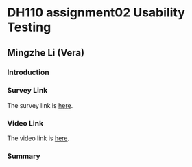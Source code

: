 # DH110 assignment02 Usability Testing

## Mingzhe Li (Vera)


### Introduction



### Survey Link
The survey link is [here](https://forms.gle/hjbGj4hRNaQikU1o7).

### Video Link

The video link is [here](https://youtu.be/nKhZ_8-TNBg).

### Summary

